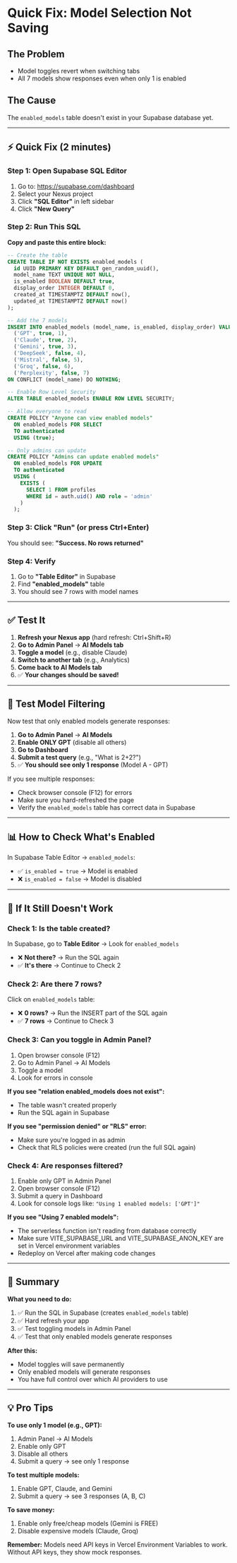 # Quick Fix: Model Selection Not Saving

## The Problem

- Model toggles revert when switching tabs
- All 7 models show responses even when only 1 is enabled

## The Cause

The `enabled_models` table doesn't exist in your Supabase database yet.

---

## ⚡ Quick Fix (2 minutes)

### Step 1: Open Supabase SQL Editor

1. Go to: https://supabase.com/dashboard
2. Select your Nexus project
3. Click **"SQL Editor"** in left sidebar
4. Click **"New Query"**

### Step 2: Run This SQL

**Copy and paste this entire block:**

```sql
-- Create the table
CREATE TABLE IF NOT EXISTS enabled_models (
  id UUID PRIMARY KEY DEFAULT gen_random_uuid(),
  model_name TEXT UNIQUE NOT NULL,
  is_enabled BOOLEAN DEFAULT true,
  display_order INTEGER DEFAULT 0,
  created_at TIMESTAMPTZ DEFAULT now(),
  updated_at TIMESTAMPTZ DEFAULT now()
);

-- Add the 7 models
INSERT INTO enabled_models (model_name, is_enabled, display_order) VALUES
  ('GPT', true, 1),
  ('Claude', true, 2),
  ('Gemini', true, 3),
  ('DeepSeek', false, 4),
  ('Mistral', false, 5),
  ('Groq', false, 6),
  ('Perplexity', false, 7)
ON CONFLICT (model_name) DO NOTHING;

-- Enable Row Level Security
ALTER TABLE enabled_models ENABLE ROW LEVEL SECURITY;

-- Allow everyone to read
CREATE POLICY "Anyone can view enabled models"
  ON enabled_models FOR SELECT
  TO authenticated
  USING (true);

-- Only admins can update
CREATE POLICY "Admins can update enabled models"
  ON enabled_models FOR UPDATE
  TO authenticated
  USING (
    EXISTS (
      SELECT 1 FROM profiles
      WHERE id = auth.uid() AND role = 'admin'
    )
  );
```

### Step 3: Click "Run" (or press Ctrl+Enter)

You should see: **"Success. No rows returned"**

### Step 4: Verify

1. Go to **"Table Editor"** in Supabase
2. Find **"enabled_models"** table
3. You should see 7 rows with model names

---

## ✅ Test It

1. **Refresh your Nexus app** (hard refresh: Ctrl+Shift+R)
2. **Go to Admin Panel** → **AI Models tab**
3. **Toggle a model** (e.g., disable Claude)
4. **Switch to another tab** (e.g., Analytics)
5. **Come back to AI Models tab**
6. ✅ **Your changes should be saved!**

---

## 🧪 Test Model Filtering

Now test that only enabled models generate responses:

1. **Go to Admin Panel** → **AI Models**
2. **Enable ONLY GPT** (disable all others)
3. **Go to Dashboard**
4. **Submit a test query** (e.g., "What is 2+2?")
5. ✅ **You should see only 1 response** (Model A - GPT)

If you see multiple responses:
- Check browser console (F12) for errors
- Make sure you hard-refreshed the page
- Verify the `enabled_models` table has correct data in Supabase

---

## 📊 How to Check What's Enabled

In Supabase Table Editor → `enabled_models`:

- ✅ `is_enabled = true` → Model is enabled
- ❌ `is_enabled = false` → Model is disabled

---

## 🔧 If It Still Doesn't Work

### Check 1: Is the table created?

In Supabase, go to **Table Editor** → Look for `enabled_models`

- ❌ **Not there?** → Run the SQL again
- ✅ **It's there** → Continue to Check 2

### Check 2: Are there 7 rows?

Click on `enabled_models` table:

- ❌ **0 rows?** → Run the INSERT part of the SQL again
- ✅ **7 rows** → Continue to Check 3

### Check 3: Can you toggle in Admin Panel?

1. Open browser console (F12)
2. Go to Admin Panel → AI Models
3. Toggle a model
4. Look for errors in console

**If you see "relation enabled_models does not exist":**
- The table wasn't created properly
- Run the SQL again in Supabase

**If you see "permission denied" or "RLS" error:**
- Make sure you're logged in as admin
- Check that RLS policies were created (run the full SQL again)

### Check 4: Are responses filtered?

1. Enable only GPT in Admin Panel
2. Open browser console (F12)
3. Submit a query in Dashboard
4. Look for console logs like: `"Using 1 enabled models: ['GPT']"`

**If you see "Using 7 enabled models":**
- The serverless function isn't reading from database correctly
- Make sure VITE_SUPABASE_URL and VITE_SUPABASE_ANON_KEY are set in Vercel environment variables
- Redeploy on Vercel after making code changes

---

## 🚀 Summary

**What you need to do:**

1. ✅ Run the SQL in Supabase (creates `enabled_models` table)
2. ✅ Hard refresh your app
3. ✅ Test toggling models in Admin Panel
4. ✅ Test that only enabled models generate responses

**After this:**
- Model toggles will save permanently
- Only enabled models will generate responses
- You have full control over which AI providers to use

---

## 💡 Pro Tips

**To use only 1 model (e.g., GPT):**
1. Admin Panel → AI Models
2. Enable only GPT
3. Disable all others
4. Submit a query → see only 1 response

**To test multiple models:**
1. Enable GPT, Claude, and Gemini
2. Submit a query → see 3 responses (A, B, C)

**To save money:**
1. Enable only free/cheap models (Gemini is FREE)
2. Disable expensive models (Claude, Groq)

**Remember:** Models need API keys in Vercel Environment Variables to work. Without API keys, they show mock responses.
